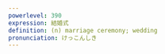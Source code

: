 ```yaml
---
powerlevel: 390
expression: 結婚式
definition: (n) marriage ceremony; wedding
pronunciation: けっこんしき
---
```

